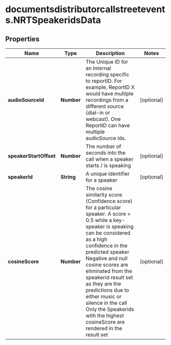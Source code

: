 # documentsdistributorcallstreetevents.NRTSpeakeridsData

## Properties

Name | Type | Description | Notes
------------ | ------------- | ------------- | -------------
**audioSourceId** | **Number** | The Unique ID for an Internal recording specific to reportID. For example, ReportID X would have multiple recordings from a different source (dial-in or webcast). One ReportID can have multiple audioSource ids. | [optional] 
**speakerStartOffset** | **Number** | The number of seconds into the call when a speaker starts / is speaking | [optional] 
**speakerId** | **String** | A unique identifier for a speaker | [optional] 
**cosineScore** | **Number** | The cosine similarity score (Confidence score)  for a particular speaker.  A score &gt; 0.5 while a key-speaker is speaking can be considered as a high confidence in the predicted speaker  Negative and null cosine scores are eliminated from the speakerid result set as they are the predictions due to either music or silence in the call  Only the Speakerids with the highest cosineScore are rendered in the result set | [optional] 



